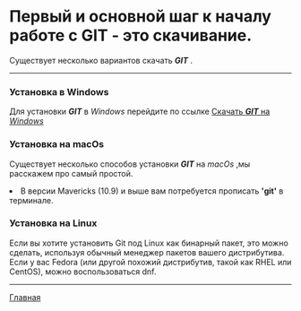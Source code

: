 <p><h1>Первый и основной шаг к началу работе с GIT - это скачивание.</h1>
Существует несколько вариантов скачать <em><b>GIT</b></em> .
<hr>

<h3><strong>Установка в Windows</h3></strong>
<p>Для установки <em><b>GIT</b></em> в <em>Windows</em> перейдите по ссылке <a href="https://git-scm.com/download/win">Скачать <em><b>GIT</b></em> на <em>Windows</em> </a></p>

<h3><strong>Установка на macOs</strong></h3>
<p>Существует несколько способов установки <em><b>GIT</b></em> на <em>macOs</em> ,мы расскажем про самый простой.
<li>В версии  Mavericks (10.9) и выше вам потребуется прописать <strong>'git'</strong> в терминале.</p>

<p><h3><strong>Установка на Linux</strong></h3>
Если вы хотите установить Git под Linux как бинарный пакет, это можно сделать, используя обычный менеджер пакетов вашего дистрибутива. Если у вас Fedora (или другой похожий дистрибутив, такой как RHEL или CentOS), можно воспользоваться dnf.
<hr>

[Главная](/readme.md)